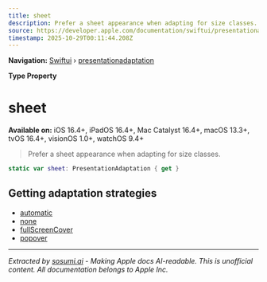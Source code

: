 ```yaml
---
title: sheet
description: Prefer a sheet appearance when adapting for size classes.
source: https://developer.apple.com/documentation/swiftui/presentationadaptation/sheet
timestamp: 2025-10-29T00:11:44.208Z
---
```


**Navigation:** [Swiftui](/documentation/swiftui) › [presentationadaptation](/documentation/swiftui/presentationadaptation)

**Type Property**

# sheet

**Available on:** iOS 16.4+, iPadOS 16.4+, Mac Catalyst 16.4+, macOS 13.3+, tvOS 16.4+, visionOS 1.0+, watchOS 9.4+

> Prefer a sheet appearance when adapting for size classes.

```swift
static var sheet: PresentationAdaptation { get }
```

## Getting adaptation strategies

- [automatic](/documentation/swiftui/presentationadaptation/automatic)
- [none](/documentation/swiftui/presentationadaptation/none)
- [fullScreenCover](/documentation/swiftui/presentationadaptation/fullscreencover)
- [popover](/documentation/swiftui/presentationadaptation/popover)

---

*Extracted by [sosumi.ai](https://sosumi.ai) - Making Apple docs AI-readable.*
*This is unofficial content. All documentation belongs to Apple Inc.*
